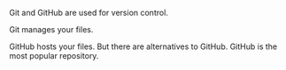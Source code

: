 Git and GitHub are used for version control.

Git manages your files.

GitHub hosts your files. But there are alternatives to GitHub. GitHub is the most popular repository.
